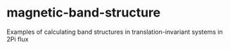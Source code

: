 # magnetic-band-structure
Examples of calculating band structures in translation-invariant systems in 2Pi flux
